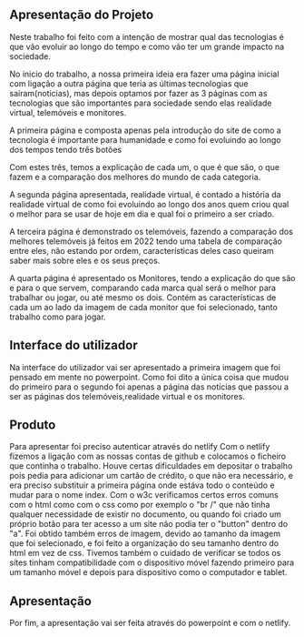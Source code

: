 ## Apresentação do Projeto

Neste trabalho foi feito com a intenção de mostrar qual das tecnologias é que vão evoluir ao longo do tempo e como vão ter um grande impacto na sociedade.

No inicio do trabalho, a nossa primeira ideia era fazer uma página inicial com ligação a outra página que teria as últimas tecnologias que saíram(noticias), mas depois optamos por fazer as 3 páginas com as tecnologias que são importantes para sociedade sendo elas realidade virtual, telemóveis e monitores.

A primeira página e composta apenas pela introdução do site de como a tecnologia é importante para humanidade e como foi evoluindo ao longo dos tempos tendo três botões 

Com estes três, temos a explicação de cada um, o que é que são, o que fazem e a comparação dos melhores do mundo de cada categoria.

A segunda página apresentada, realidade virtual, é contado a história da realidade virtual de como foi evoluindo ao longo dos anos quem criou qual o melhor para se usar de hoje em dia e qual foi o primeiro a ser criado.

A terceira página é demonstrado os telemóveis, fazendo a comparação dos melhores telemóveis já feitos em 2022 tendo uma tabela de comparação entre eles, não estando por ordem, características deles caso queiram saber mais sobre eles e os seus preços.

A quarta página é apresentado os Monitores, tendo a explicação do que são e para o que servem, comparando cada marca qual será o melhor para trabalhar ou jogar, ou até mesmo os dois. Contém as características de cada um ao lado da imagem de cada monitor que foi selecionado, tanto trabalho como para jogar.

## Interface do utilizador

Na interface do utilizador vai ser apresentado a primeira imagem que foi pensado em mente no powerpoint.
Como foi dito a única coisa que mudou do primeiro para o segundo foi apenas a página das notícias que passou a ser as páginas dos telemóveis,realidade virtual e os monitores.

## Produto

Para apresentar foi preciso autenticar através do netlify 
Com o netlify fizemos a ligação com as nossas contas de github e colocamos o ficheiro que continha o trabalho.
Houve certas dificuldades em depositar o trabalho pois pedia para adicionar um cartão de crédito, o que não era necessário, e era preciso substituir a primeira página onde estáva todo o conteúdo e mudar para o nome index.
Com o w3c verificamos certos erros comuns com o html como com o css como por exemplo o "br /" que não tinha qualquer necessidade de existir no documento, ou quando foi criado um próprio botão para ter acesso a um site não podia ter o "button" dentro do "a".
Foi obtido também erros de imagem, devido ao tamanho da imagem que foi selecionado, e foi feito a organização do seu tamanho dentro do html em vez de css.
Tivemos também o cuidado de verificar se todos os sítes tinham compatibilidade com o dispositivo móvel fazendo primeiro para um tamanho móvel e depois para dispositivo como o computador e tablet.

## Apresentação

Por fim, a apresentação vai ser feita através do powerpoint e com o netlify.